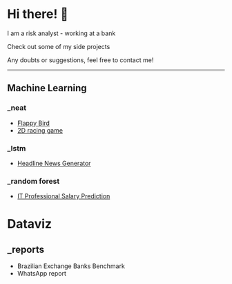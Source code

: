 # Hi there! 👋

I am a risk analyst - working at a bank

Check out some of my side projects 

Any doubts or suggestions, feel free to contact me!

___

## Machine Learning

### _neat
* [Flappy Bird](https://github.com/hlweber/NEAT-FlappyBird)
* [2D racing game](https://github.com/hlweber/NEAT-2D-RacingGame)

### _lstm
* [Headline News Generator](https://github.com/hlweber/LSTM-Headline-News-Generator)

### _random forest
* [IT Professional Salary Prediction](https://github.com/hlweber/Random-Forest-IT-Salary)

# Dataviz
## _reports
* Brazilian Exchange Banks Benchmark
* WhatsApp report


